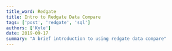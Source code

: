 ```yaml
---
title_word: Redgate
title: Intro to Redgate Data Compare
tags: ['post', 'redgate', 'sql']
authors: ['Kyle']
date: 2019-09-17
summary: "A brief introduction to using redgate data compare"
---
```

